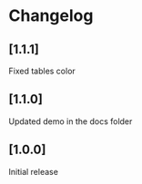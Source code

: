 # Changelog

## [1.1.1]

Fixed tables color

## [1.1.0]

Updated demo in the docs folder

## [1.0.0]

Initial release
